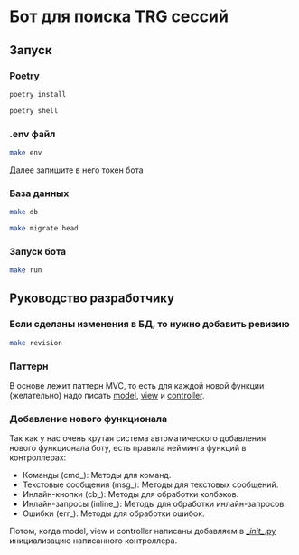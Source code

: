 # Бот для поиска TRG сессий

## Запуск

### Poetry

```bash
poetry install
```

```bash
poetry shell
```

### .env файл

```bash
make env
```

Далее запишите в него токен бота

### База данных

```bash
make db
```

```bash
make migrate head
```

### Запуск бота

```bash
make run
```

## Руководство разработчику

### Если сделаны изменения в БД, то нужно добавить ревизию

```bash
make revision
```

### Паттерн

В основе лежит паттерн MVC, то есть для каждой новой функции (желательно) надо писать [model](bot/models), [view](bot/views) и [controller](bot/controllers).

### Добавление нового функционала

Так как у нас очень крутая система автоматического добавления нового функционала боту, есть правила нейминга функций в контроллерах:
- Команды (cmd_): Методы для команд.
- Текстовые сообщения (msg_): Методы для текстовых сообщений.
- Инлайн-кнопки (cb_): Методы для обработки колбэков.
- Инлайн-запросы (inline_): Методы для обработки инлайн-запросов.
- Ошибки (err_): Методы для обработки ошибок.

Потом, когда model, view и controller написаны добавляем в [\__init\__.py](bot/controllers/__init__.py) инициализацию написанного контроллера.

